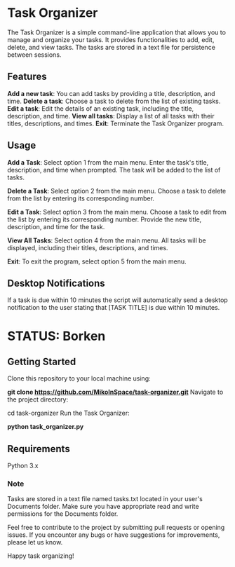 # Task Organizer
The Task Organizer is a simple command-line application that allows you to manage and organize your tasks. It provides functionalities to add, edit, delete, and view tasks. The tasks are stored in a text file for persistence between sessions.

## Features
**Add a new task**: You can add tasks by providing a title, description, and time.
**Delete a task**: Choose a task to delete from the list of existing tasks.
**Edit a task**: Edit the details of an existing task, including the title, description, and time.
**View all tasks**: Display a list of all tasks with their titles, descriptions, and times.
**Exit**: Terminate the Task Organizer program.
## Usage
**Add a Task**: Select option 1 from the main menu. Enter the task's title, description, and time when prompted. The task will be added to the list of tasks.

**Delete a Task**: Select option 2 from the main menu. Choose a task to delete from the list by entering its corresponding number.

**Edit a Task**: Select option 3 from the main menu. Choose a task to edit from the list by entering its corresponding number. Provide the new title, description, and time for the task.

**View All Tasks**: Select option 4 from the main menu. All tasks will be displayed, including their titles, descriptions, and times.

**Exit**: To exit the program, select option 5 from the main menu.

## Desktop Notifications
If a task is due within 10 minutes the script will automatically send a desktop notification to the user stating that [TASK TITLE] is due within 10 minutes.

# __STATUS: Borken__

## Getting Started
Clone this repository to your local machine using:

__git clone https://github.com/MikoInSpace/task-organizer.git__
Navigate to the project directory:

cd task-organizer
Run the Task Organizer:

__python task_organizer.py__

## Requirements
Python 3.x

### Note
Tasks are stored in a text file named tasks.txt located in your user's Documents folder. Make sure you have appropriate read and write permissions for the Documents folder.

Feel free to contribute to the project by submitting pull requests or opening issues. If you encounter any bugs or have suggestions for improvements, please let us know.

Happy task organizing!
